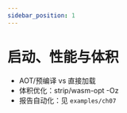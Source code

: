 ```yaml
---
sidebar_position: 1
---
```


# 启动、性能与体积

- AOT/预编译 vs 直接加载
- 体积优化：strip/wasm-opt -Oz
- 报告自动化：见 `examples/ch07`
